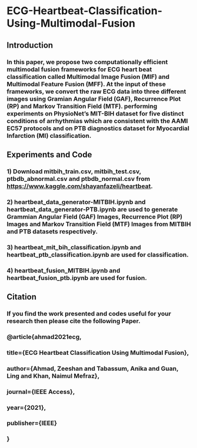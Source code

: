 # ECG-Heartbeat-Classification-Using-Multimodal-Fusion

## Introduction

### In this paper, we propose two computationally efficient multimodal fusion frameworks for ECG heart beat classification called Multimodal Image Fusion (MIF) and Multimodal Feature Fusion (MFF). At the input of these frameworks, we convert the raw ECG data into three different images using Gramian Angular Field (GAF), Recurrence Plot (RP) and Markov Transition Field (MTF).  performing experiments on PhysioNet’s MIT-BIH dataset for five distinct conditions of arrhythmias which are consistent with the AAMI EC57 protocols and on PTB diagnostics dataset for Myocardial Infarction (MI) classification. 

## Experiments and Code

### 1) Download mitbih_train.csv, mitbih_test.csv, ptbdb_abnormal.csv and ptbdb_normal.csv from https://www.kaggle.com/shayanfazeli/heartbeat.
### 2) heartbeat_data_generator-MITBIH.ipynb and heartbeat_data_generator-PTB.ipynb are used to generate Grammian Angular Field (GAF) Images, Recurrence Plot (RP) Images and  Markov Transition Field (MTF) Images from MITBIH and PTB datasets respectively.
### 3) heartbeat_mit_bih_classification.ipynb and heartbeat_ptb_classification.ipynb are used for classification.
### 4) heartbeat_fusion_MITBIH.ipynb and heartbeat_fusion_ptb.ipynb are used for fusion.

## Citation

### If you find the work presented and codes useful for your research then please cite the following Paper.
### @article{ahmad2021ecg,
### title={ECG Heartbeat Classification Using Multimodal Fusion},
### author={Ahmad, Zeeshan and Tabassum, Anika and Guan, Ling and Khan, Naimul Mefraz},
### journal={IEEE Access},
### year={2021},
### publisher={IEEE}
### }


